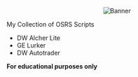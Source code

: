 <p align="center">
  <img src="https://github-production-user-asset-6210df.s3.amazonaws.com/32779308/255342399-58bca696-a25e-457b-bf94-2864dc46dedb.jpg" alt="Banner"/>
</p>

My Collection of OSRS Scripts
* DW Alcher Lite
* GE Lurker
* DW Autotrader

**For educational purposes only**
